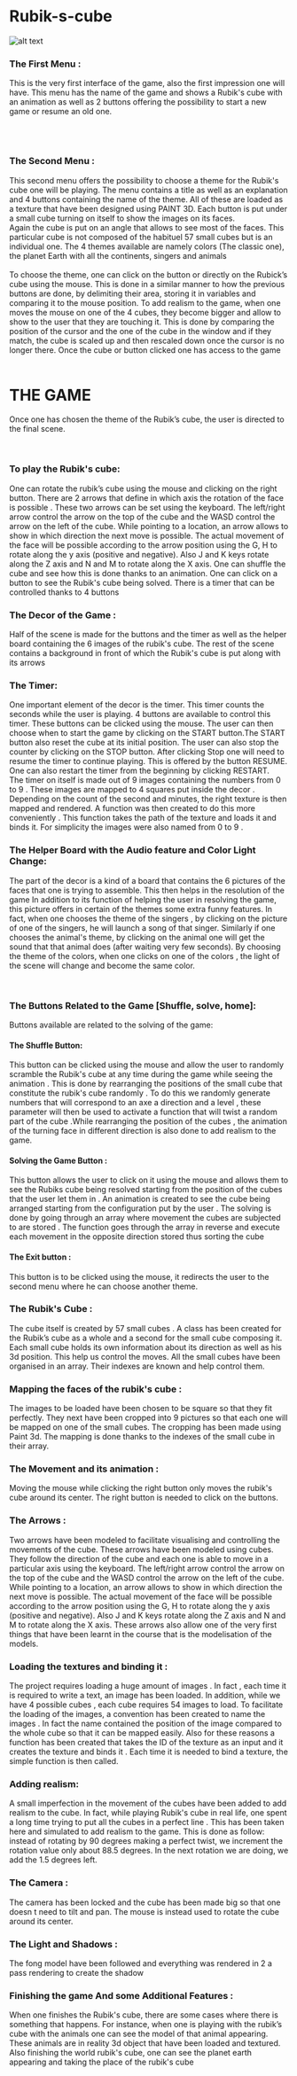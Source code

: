# Rubik-s-cube
![alt text](https://github.com/aminebechrifa/Rubik-s-cube/blob/main/Demo_Rubik's_Cube.gif "Logo Title Text 1")
<h3>The First Menu :</h3>
<p>This is the very first interface of the game, also the first
impression one will have. This menu has the name of the game
and shows a Rubik's cube with an animation as well as 2
buttons offering the possibility to start a new game or resume
an old one.</p>
<br><br>
<h3>The Second Menu :</h3>
<p>This second menu offers the possibility to choose a theme for
the Rubik's cube one will be playing. The menu contains a title
as well as an explanation and 4 buttons containing the name
of the theme. All of these are loaded as a texture that have
been designed using PAINT 3D. Each button is put under a
small cube turning on itself to show the images on its faces.<br>
Again the cube is put on an angle that allows to see most of the faces. This particular cube is
not composed of the habituel 57 small cubes but is an individual one. The 4 themes available
are namely colors (The classic one), the planet Earth with all the continents, singers and
animals
<br><br>
To choose the theme, one can click on the button or directly on the Rubick’s cube using the
mouse. This is done in a similar manner to how the previous buttons are done, by delimiting
their area, storing it in variables and comparing it to the mouse position. To add realism to the
game, when one moves the mouse on one of the 4 cubes, they become bigger and allow to
show to the user that they are touching it. This is done by comparing the position of the cursor
and the one of the cube in the window and if they match, the cube is scaled up and then
rescaled down once the cursor is no longer there.
Once the cube or button clicked one has access to the game
<br><br>
<h1>THE GAME</h1>
<p>Once one has chosen the theme of the Rubik’s cube, the
user is directed to the final scene.<p><br>
  <h3>To play the Rubik's cube:</h3>
<p>One can rotate the rubik’s cube using the mouse and clicking on the right button.
There are 2 arrows that define in which axis the rotation of the face is possible .
These two arrows can be set using the keyboard. The left/right arrow control the arrow on the
top of the cube and the WASD control the arrow on the left of the cube. While pointing to a
location, an arrow allows to show in which direction the next move is possible. The actual
movement of the face will be possible according to the arrow position using the G, H to rotate
along the y axis (positive and negative). Also J and K keys rotate along the Z axis and N and M
to rotate along the X axis.
One can shuffle the cube and see how this is done thanks to an animation.
One can click on a button to see the Rubik's cube being solved.
There is a timer that can be controlled thanks to 4 buttons</p>
<h3>The Decor of the Game :</h3>
<p>Half of the scene is made for the buttons and the timer as well
as the helper board containing the 6 images of the rubik's
cube. The rest of the scene contains a background in front of which the Rubik's cube is put
along with its arrows</p>

<h3>The Timer:</h3>
<p>One important element of the decor is the timer. This timer counts the seconds while the user is
playing. 4 buttons are available to control this timer. These buttons can be clicked using the
mouse. The user can then choose when to start the game by clicking on the START button.The
START button also reset the cube at its initial position. The user can also stop the counter by
clicking on the STOP button. After clicking Stop one will need to resume the timer to continue
playing. This is offered by the button RESUME. One can also restart the timer from the
beginning by clicking RESTART.<br>
The timer on itself is made out of 9 images containing the numbers from 0 to 9 . These images
are mapped to 4 squares put inside the decor . Depending on the count of the second and
minutes, the right texture is then mapped and rendered. A function was then created to do this
more conveniently . This function takes the path of the texture and loads it and binds it. For
simplicity the images were also named from 0 to 9 .<br>
<h3>The Helper Board with the Audio feature and Color Light Change:</h3>
<p>The part of the decor is a kind of a board that contains the 6 pictures of the faces that one is
trying to assemble. This then helps in the resolution of the game
In addition to its function of helping the user in resolving the game, this picture offers in certain
of the themes some extra funny features. In fact, when one chooses the theme of the singers ,
by clicking on the picture of one of the singers, he will launch a song of that singer.
Similarly if one chooses the animal's theme, by clicking on the animal one will get the sound
that that animal does (after waiting very few seconds). By choosing the theme of the colors,
when one clicks on one of the colors , the light of the scene will change and become the same
color.</p>
<br>
<h3>The Buttons Related to the Game [Shuffle, solve, home]:</h3>
<p> Buttons available are related to the solving of the game:<p>
<h4>The Shuffle Button:</h4>
<p>This button can be clicked using the mouse and allow the user to randomly scramble the
Rubik's cube at any time during the game while seeing the animation . This is done by
rearranging the positions of the small cube that constitute the rubik's cube randomly . To do this
we randomly generate numbers that will correspond to an axe a direction and a level , these
parameter will then be used to activate a function that will twist a random part of the cube .While
rearranging the position of the cubes , the animation of the turning face in different direction is
also done to add realism to the game.</p>
<h4>Solving the Game Button :</h4>
<p>This button allows the user to click on it using the mouse and allows them to see the Rubiks
cube being resolved starting from the position of the cubes that the user let them in . An
animation is created to see the cube being arranged starting from the configuration put by the
user . The solving is done by going through an array where movement the cubes are subjected
to are stored . The function goes through the array in reverse and execute each movement in
the opposite direction stored thus sorting the cube</p>
<h4>The Exit button :</h4>
<p>This button is to be clicked using the mouse, it redirects the user to the second menu where he
can choose another theme.</p>
<h3>The Rubik's Cube :</h3>
<p>The cube itself is created by 57 small cubes .
A class has been created for the Rubik’s cube as a whole and a second for the small cube
composing it.
Each small cube holds its own information about its direction as well as his 3d position. This
help us control the moves.
All the small cubes have been organised in an array. Their indexes are known and help control
them.</p>
<h3>Mapping the faces of the rubik's cube :</h3>
<p>The images to be loaded have been chosen to be square so that they fit perfectly. They next
have been cropped into 9 pictures so that each one will be mapped on one of the small cubes.
The cropping has been made using Paint 3d. The mapping is done thanks to the indexes of the
small cube in their array.</p>
<h3>The Movement and its animation :</h3>
<p>Moving the mouse while clicking the right button only moves the rubik's cube around its center.
The right button is needed to click on the buttons.</p>
<h3>The Arrows :</h3>
<p>Two arrows have been modeled to facilitate visualising and controlling the movements of the
cube. These arrows have been modeled using cubes. They follow the direction of the cube and
each one is able to move in a particular axis using the keyboard. The left/right arrow control the
arrow on the top of the cube and the WASD control the arrow on the left of the cube. While
pointing to a location, an arrow allows to show in which direction the next move is possible. The
actual movement of the face will be possible according to the arrow position using the G, H to
rotate along the y axis (positive and negative). Also J and K keys rotate along the Z axis and N
and M to rotate along the X axis. These arrows also allow one of the very first things that have
been learnt in the course that is the modelisation of the models.</p>
<h3>Loading the textures and binding it :</h3>
<p>The project requires loading a huge amount of images . In fact , each time it is required to write
a text, an image has been loaded. In addition, while we have 4 possible cubes , each cube
requires 54 images to load. To facilitate the loading of the images, a convention has been
created to name the images . In fact the name contained the position of the image compared to
the whole cube so that it can be mapped easily. Also for these reasons a function has been
created that takes the ID of the texture as an input and it creates the texture and binds it . Each
time it is needed to bind a texture, the simple function is then called.</p>
<h3>Adding realism:</h3>

<p>A small imperfection in the movement of the cubes have been added to add realism to the cube.
In fact, while playing Rubik's cube in real life, one spent a long time trying to put all the cubes in
a perfect line . This has been taken here and simulated to add realism to the game. This is done
as follow: instead of rotating by 90 degrees making a perfect twist, we increment the rotation
value only about 88.5 degrees. In the next rotation we are doing, we add the 1.5 degrees left.</p>

<h3>The Camera :</h3>
<p>The camera has been locked and the cube has been made big so that one doesn t need to tilt
and pan. The mouse is instead used to rotate the cube around its center.</p>

<h3>The Light and Shadows :</h3>
<p>The fong model have been followed and everything was rendered in 2 a pass rendering to
create the shadow</p>
<h3>Finishing the game And some Additional Features :</h3>
<p>When one finishes the Rubik's cube, there are some cases where there is something that
happens. For instance, when one is playing with the rubik’s cube with the animals one can see
the model of that animal appearing. These animals are in reality 3d object that have been
loaded and textured.<br>
Also finishing the world rubik's cube, one can see the planet earth
appearing and taking the place of the rubik's cube
</p>
